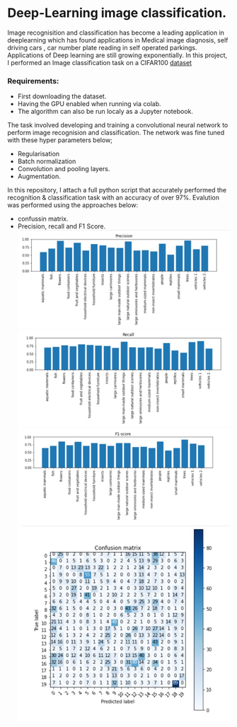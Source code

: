 # Deep-Learning image classification.

Image recognisition and classification has become a leading application in deeplearning which has found applications in Medical image diagnosis, self driving cars , car number plate reading in self operated parkings. Applications of Deep learning are still growing exponentially. 
In this project, I performed an Image classification task on a CIFAR100 [dataset](https://www.cs.toronto.edu/~kriz/cifar.html) 

### Requirements:
* First downloading the dataset.
* Having the GPU enabled when running via colab.
* The algorithm can also be run localy as a Jupyter notebook.

The task involved developing and training a convolutional neural network to perform image recognision and classification. The network was fine tuned with these hyper parameters below;

* Regularisation
* Batch normalization
* Convolution and pooling layers.
* Augmentation.

In this repository, I attach a full python script that accurately performed the recognition & classification task with an accuracy of over 97%. Evalution was performed using the approaches below:

* confussin matrix.
* Precision, recall and F1 Score.
![Precision](precision.JPG)<br>
![recall](recall.JPG)<br>
![F1score](F1score.JPG)<br>
![ConfusionMatrix](Confusion_Matrix.JPG)




